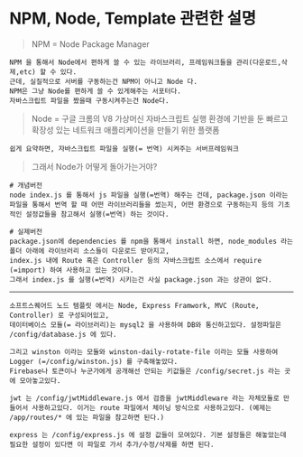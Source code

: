 # NPM, Node, Template 관련한 설명 

> NPM = Node Package Manager
```text
NPM 을 통해서 Node에서 편하게 쓸 수 있는 라이브러리, 프레임워크들을 관리(다운로드,삭제,etc) 할 수 있다.
근데, 실질적으로 서버를 구동하는건 NPM이 아니고 Node 다.
NPM은 그냥 Node를 편하게 쓸 수 있게해주는 서포터다.
자바스크립트 파일을 짰을때 구동시켜주는건 Node다.
```

> Node = 구글 크롬의 V8 가상머신 자바스크립트 실행 환경에 기반을 둔 빠르고 확장성 있는 네트워크 애플리케이션을 만들기 위한 플랫폼
```text
쉽게 요약하면, 자바스크립트 파일을 실행(= 번역) 시켜주는 서버프레임워크
```

> 그래서 Node가 어떻게 돌아가는거야?
```text
# 개념버전
node index.js 를 통해서 js 파일을 실행(=번역) 해주는 건데, package.json 이라는 파일을 통해서 번역 할 때 어떤 라이브러리들을 썼는지, 어떤 환경으로 구동하는지 등의 기초적인 설정값들을 참고해서 실행(=번역) 하는 것이다.
    
# 실제버전
package.json에 dependencies 를 npm을 통해서 install 하면, node_modules 라는 폴더 아래에 라이브러리 소스들이 다운로드 받아지고,
index.js 내에 Route 혹은 Controller 등의 자바스크립트 소스에서 require (=import) 하여 사용하고 있는 것이다.
그래서 index.js 를 실행(=번역) 시키는건 사실 package.json 과는 상관이 없다.
```

---
```text
소프트스퀘어드 노드 템플릿 에서는 Node, Express Framwork, MVC (Route, Controller) 로 구성되어있고,
데이터베이스 모듈(= 라이브러리)는 mysql2 을 사용하여 DB와 통신하고있다. 설정파일은 /config/database.js 에 있다.

그리고 winston 이라는 모듈와 winston-daily-rotate-file 이라는 모듈 사용하여 Logger (=/config/winston.js) 를 구축해놓았다.
Firebase나 토큰이나 누군가에게 공개해선 안되는 키값들은 /config/secret.js 라는 곳에 모아놓고있다.

jwt 는 /config/jwtMiddleware.js 에서 검증을 jwtMiddleware 라는 자체모듈로 만들어서 사용하고있다. 이거는 route 파일에서 체이닝 방식으로 사용하고있다. (예제는 /app/routes/* 에 있는 파일을 참고하면 된다.)

express 는 /config/express.js 에 설정 값들이 모여있다. 기본 설정들은 해놓았는데 필요한 설정이 있다면 이 파일로 가서 추가/수정/삭제를 하면 된다.
```
